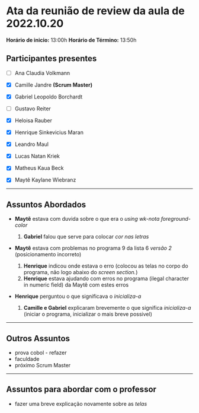 # Ata da reunião de review da aula de 2022.10.20

**Horário de inicio:** 13:00h  **Horário de Término:** 13:50h




## Participantes presentes

- [ ] Ana  Claudia Volkmann

- [x] Camille Jandre **(Scrum Master)**

- [x] Gabriel Leopoldo Borchardt

- [ ] Gustavo Reiter

- [x] Heloisa Rauber

- [x] Henrique Sinkevicius Maran 

- [x] Leandro Maul

- [x] Lucas Natan Kriek

- [x] Matheus Kaua Beck

- [x] Maytê Kaylane Wiebranz 



---



## Assuntos Abordados  



- **Maytê** estava com duvida sobre o que era o *using wk-nota foreground-color*  
    1. **Gabriel** falou que serve para colocar *cor nas letras* 

- **Maytê** estava com problemas no programa 9 da lista 6 *versão 2* (posicionamento incorreto)  
    1. **Henrique** indicou onde estava o erro (colocou as telas no corpo do programa, não logo abaixo do *screen section.*)  
    2. **Henrique** estava ajudando com erros no programa (ilegal character in numeric field) da Maytê com estes erros

- **Henrique** perguntou o que significava o *inicializa-a*  
    1. **Camille e Gabriel** explicaram brevemente o que significa *inicializa-a* (iniciar o programa, inicializar o mais breve possivel)      
     
---



## Outros Assuntos

- prova cobol - refazer  
- faculdade  
- próximo Scrum Master    



--- 

     

## Assuntos para abordar com o professor  

- fazer uma breve explicação novamente sobre as *telas*    